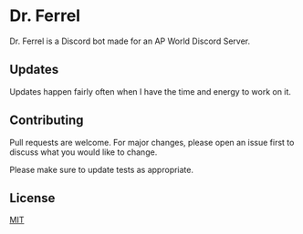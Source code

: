 # Dr. Ferrel

Dr. Ferrel is a Discord bot made for an AP World Discord Server. 

## Updates

Updates happen fairly often when I have the time and energy to work on it.

## Contributing
Pull requests are welcome. For major changes, please open an issue first to discuss what you would like to change.

Please make sure to update tests as appropriate.

## License
[MIT](https://choosealicense.com/licenses/mit/)
